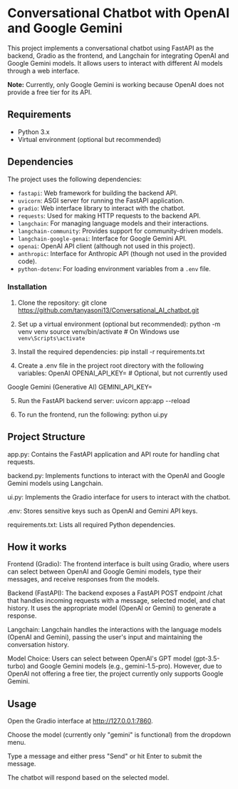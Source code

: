  # Conversational Chatbot with OpenAI and Google Gemini

This project implements a conversational chatbot using FastAPI as the backend, Gradio as the frontend, and Langchain for integrating OpenAI and Google Gemini models. It allows users to interact with different AI models through a web interface. 

**Note:** Currently, only Google Gemini is working because OpenAI does not provide a free tier for its API.

## Requirements

- Python 3.x
- Virtual environment (optional but recommended)

## Dependencies

The project uses the following dependencies:

- `fastapi`: Web framework for building the backend API.
- `uvicorn`: ASGI server for running the FastAPI application.
- `gradio`: Web interface library to interact with the chatbot.
- `requests`: Used for making HTTP requests to the backend API.
- `langchain`: For managing language models and their interactions.
- `langchain-community`: Provides support for community-driven models.
- `langchain-google-genai`: Interface for Google Gemini API.
- `openai`: OpenAI API client (although not used in this project).
- `anthropic`: Interface for Anthropic API (though not used in the provided code).
- `python-dotenv`: For loading environment variables from a `.env` file.

### Installation

1. Clone the repository:
   git clone <https://github.com/tanyasoni13/Conversational_AI_chatbot.git>

2. Set up a virtual environment (optional but recommended):
  python -m venv venv
  source venv/bin/activate  # On Windows use `venv\Scripts\activate`

3. Install the required dependencies:
  pip install -r requirements.txt

4. Create a .env file in the project root directory with the following variables:
   OpenAI
  OPENAI_API_KEY=<your-openai-api-key>  # Optional, but not currently used
  
  Google Gemini (Generative AI)
  GEMINI_API_KEY=<your-gemini-api-key>

5. Run the FastAPI backend server:
   uvicorn app:app --reload

6. To run the frontend, run the following:
   python ui.py

## Project Structure
  app.py: Contains the FastAPI application and API route for handling chat requests.
  
  backend.py: Implements functions to interact with the OpenAI and Google Gemini models using Langchain.
  
  ui.py: Implements the Gradio interface for users to interact with the chatbot.
  
  .env: Stores sensitive keys such as OpenAI and Gemini API keys.
  
  requirements.txt: Lists all required Python dependencies.


## How it works
  Frontend (Gradio):
  The frontend interface is built using Gradio, where users can select between OpenAI and Google Gemini models, type their messages, and receive responses from the models.
  
  Backend (FastAPI):
  The backend exposes a FastAPI POST endpoint /chat that handles incoming requests with a message, selected model, and chat history. It uses the appropriate model (OpenAI or Gemini) to generate a response.
  
  Langchain:
  Langchain handles the interactions with the language models (OpenAI and Gemini), passing the user's input and maintaining the conversation history.
  
  Model Choice:
  Users can select between OpenAI's GPT model (gpt-3.5-turbo) and Google Gemini models (e.g., gemini-1.5-pro). However, due to OpenAI not offering a free tier, the project currently only supports Google Gemini.

## Usage
  Open the Gradio interface at http://127.0.0.1:7860.
  
  Choose the model (currently only "gemini" is functional) from the dropdown menu.
  
  Type a message and either press "Send" or hit Enter to submit the message.
  
  The chatbot will respond based on the selected model.

